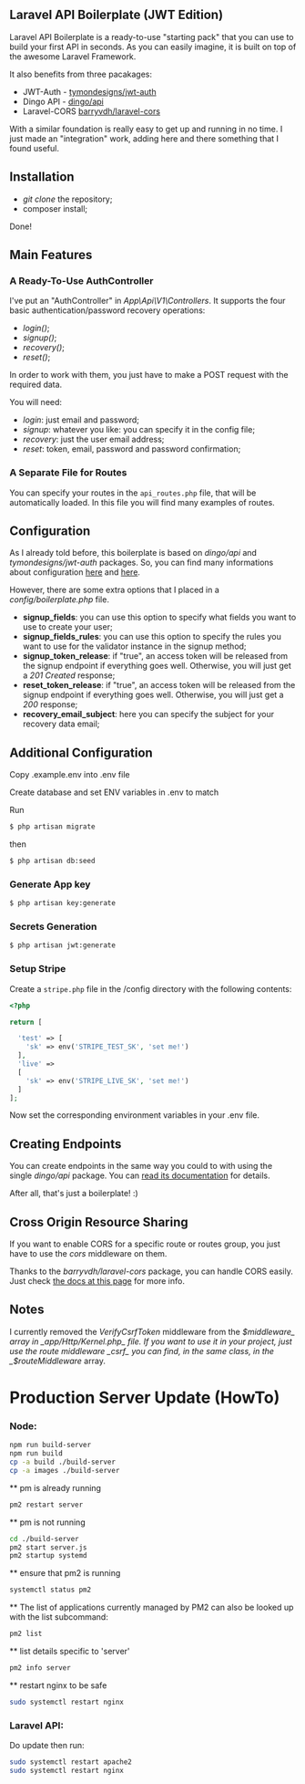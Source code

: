 ## Laravel API Boilerplate (JWT Edition)

Laravel API Boilerplate is a ready-to-use "starting pack" that you can use to build your first API in seconds. As you can easily imagine, it is built on top of the awesome Laravel Framework.

It also benefits from three pacakages:

* JWT-Auth - [tymondesigns/jwt-auth](https://github.com/tymondesigns/jwt-auth)
* Dingo API - [dingo/api](https://github.com/dingo/api)
* Laravel-CORS [barryvdh/laravel-cors](http://github.com/barryvdh/laravel-cors)

With a similar foundation is really easy to get up and running in no time. I just made an "integration" work, adding here and there something that I found useful.

## Installation

* _git clone_ the repository;
* composer install;

Done!

## Main Features

### A Ready-To-Use AuthController

I've put an "AuthController" in _App\Api\V1\Controllers_. It supports the four basic authentication/password recovery operations:

* _login()_;
* _signup()_;
* _recovery()_;
* _reset()_;

In order to work with them, you just have to make a POST request with the required data.

You will need:

* _login_: just email and password;
* _signup_: whatever you like: you can specify it in the config file;
* _recovery_: just the user email address;
* _reset_: token, email, password and password confirmation;

### A Separate File for Routes

You can specify your routes in the `api_routes.php` file, that will be automatically loaded. In this file you will find many examples of routes.


## Configuration

As I already told before, this boilerplate is based on _dingo/api_ and _tymondesigns/jwt-auth_ packages. So, you can find many informations about configuration <a href="https://github.com/tymondesigns/jwt-auth/wiki/Configuration" target="_blank">here</a> and <a href="https://github.com/dingo/api/wiki/Configuration">here</a>.

However, there are some extra options that I placed in a _config/boilerplate.php_ file.

* **signup_fields**: you can use this option to specify what fields you want to use to create your user;
* **signup_fields_rules**: you can use this option to specify the rules you want to use for the validator instance in the signup method;
* **signup_token_release**: if "true", an access token will be released from the signup endpoint if everything goes well. Otherwise, you will just get a _201 Created_ response;
* **reset_token_release**: if "true", an access token will be released from the signup endpoint if everything goes well. Otherwise, you will just get a _200_ response;
* **recovery_email_subject**: here you can specify the subject for your recovery data email;

## Additional Configuration

Copy .example.env into .env file

Create database and set ENV variables in .env to match

Run 
```bash
$ php artisan migrate
```
then
```bash
$ php artisan db:seed
```

### Generate App key

```bash
$ php artisan key:generate
```

### Secrets Generation

```bash
$ php artisan jwt:generate
```

### Setup Stripe

Create a `stripe.php` file in the /config directory with the following contents:

```php
<?php

return [

  'test' => [
    'sk' => env('STRIPE_TEST_SK', 'set me!')
  ],
  'live' =>
  [
    'sk' => env('STRIPE_LIVE_SK', 'set me!')
  ]
];
```

Now set the corresponding environment variables in your .env file.

## Creating Endpoints

You can create endpoints in the same way you could to with using the single _dingo/api_ package. You can <a href="https://github.com/dingo/api/wiki/Creating-API-Endpoints" target="_blank">read its documentation</a> for details.

After all, that's just a boilerplate! :)

## Cross Origin Resource Sharing

If you want to enable CORS for a specific route or routes group, you just have to use the _cors_ middleware on them.

Thanks to the _barryvdh/laravel-cors_ package, you can handle CORS easily. Just check <a href="https://github.com/barryvdh/laravel-cors" target="_blank">the docs at this page</a> for more info.

## Notes

I currently removed the _VerifyCsrfToken_ middleware from the _$middleware_ array in _app/Http/Kernel.php_ file. If you want to use it in your project, just use the route middleware _csrf_ you can find, in the same class, in the _$routeMiddleware_ array.

# Production Server Update (HowTo)

### Node: 

```bash
npm run build-server
npm run build
cp -a build ./build-server
cp -a images ./build-server
```
** pm is already running
```bash
pm2 restart server
```
** pm is not running 
```bash
cd ./build-server
pm2 start server.js
pm2 startup systemd
```
** ensure that pm2 is running
```bash
systemctl status pm2
```
** The list of applications currently managed by PM2 can also be looked up with the list subcommand:
```bash
pm2 list
```
** list details specific to 'server'
```bash
pm2 info server
```
** restart nginx to be safe
```bash
sudo systemctl restart nginx
```

### Laravel API:

Do update then run: 
```bash
sudo systemctl restart apache2
sudo systemctl restart nginx
```